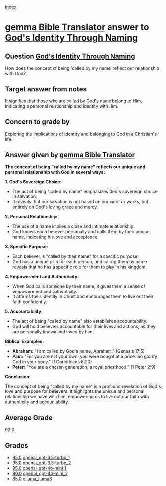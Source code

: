
[Index](../../../index.md)
# [gemma Bible Translator](../../answering_models/gemma_Bible_Translator.md) answer to [God's Identity Through Naming](../../questions/God's_Identity_Through_Naming.md)

## Question [God's Identity Through Naming](../../questions/God's_Identity_Through_Naming.md)
How does the concept of being 'called by my name' reflect our relationship with God?

## Target answer from notes
It signifies that those who are called by God's name belong to Him, indicating a personal relationship and identity with Him.

## Concern to grade by
Exploring the implications of identity and belonging to God in a Christian's life.

## Answer given by [gemma Bible Translator](../../answering_models/gemma_Bible_Translator.md)
**The concept of being "called by my name" reflects our unique and personal relationship with God in several ways:**

**1. God's Sovereign Choice:**

* The act of being "called by name" emphasizes God's sovereign choice in salvation. 
* It reveals that our salvation is not based on our merit or works, but entirely on God's loving grace and mercy.

**2. Personal Relationship:**

* The use of a name implies a close and intimate relationship. 
* God knows each believer personally and calls them by their unique name, indicating his love and acceptance.

**3. Specific Purpose:**

* Each believer is "called by their name" for a specific purpose. 
* God has a unique plan for each person, and calling them by name reveals that he has a specific role for them to play in his kingdom.

**4. Empowerment and Authenticity:**

* When God calls someone by their name, it gives them a sense of empowerment and authenticity. 
* It affirms their identity in Christ and encourages them to live out their faith confidently.

**5. Accountability:**

* The act of being "called by name" also establishes accountability. 
* God will hold believers accountable for their lives and actions, as they are personally known and loved by him.

**Biblical Examples:**

* **Abraham:** "I am called by God's name, Abraham." (Genesis 17:5)
* **Paul:** "For you are not your own; you were bought at a price. So glorify God in your body." (1 Corinthians 6:20)
* **Peter:** "You are a chosen generation, a royal priesthood." (1 Peter 2:9)

**Conclusion:**

The concept of being "called by my name" is a profound revelation of God's love and purpose for believers. It highlights the unique and personal relationship we have with him, empowering us to live out our faith with authenticity and accountability.

## Average Grade
92.0

## Grades
 * [95.0](./God's_Identity_Through_Naming_grades/openai_gpt-3.5-turbo_1.md) [openai_gpt-3.5-turbo_1](../../answering_models/openai_gpt-3.5-turbo_1.md)
 * [95.0](./God's_Identity_Through_Naming_grades/openai_gpt-3.5-turbo_2.md) [openai_gpt-3.5-turbo_2](../../answering_models/openai_gpt-3.5-turbo_2.md)
 * [95.0](./God's_Identity_Through_Naming_grades/openai_gpt-4o-mini_1.md) [openai_gpt-4o-mini_1](../../answering_models/openai_gpt-4o-mini_1.md)
 * [90.0](./God's_Identity_Through_Naming_grades/openai_gpt-4o-mini_2.md) [openai_gpt-4o-mini_2](../../answering_models/openai_gpt-4o-mini_2.md)
 * [85.0](./God's_Identity_Through_Naming_grades/ollama_llama3.md) [ollama_llama3](../../answering_models/ollama_llama3.md)
